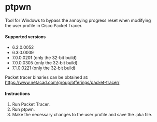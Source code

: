 # ptpwn

Tool for Windows to bypass the annoying progress reset when modifying the user profile in Cisco Packet Tracer.

#### Supported versions

* 6.2.0.0052
* 6.3.0.0009
* 7.0.0.0201 (only the 32-bit build)
* 7.0.0.0305 (only the 32-bit build)
* 7.1.0.0221 (only the 32-bit build)

Packet tracer binaries can be obtained at: https://www.netacad.com/group/offerings/packet-tracer/

#### Instructions

1. Run Packet Tracer.
2. Run ptpwn.
3. Make the necessary changes to the user profile and save the .pka file.
